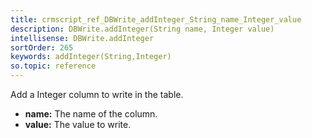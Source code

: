 ```yaml
---
title: crmscript_ref_DBWrite_addInteger_String_name_Integer_value
description: DBWrite.addInteger(String name, Integer value)
intellisense: DBWrite.addInteger
sortOrder: 265
keywords: addInteger(String,Integer)
so.topic: reference
---
```



Add a Integer column to write in the table.



* **name:** The name of the column.
* **value:** The value to write.


